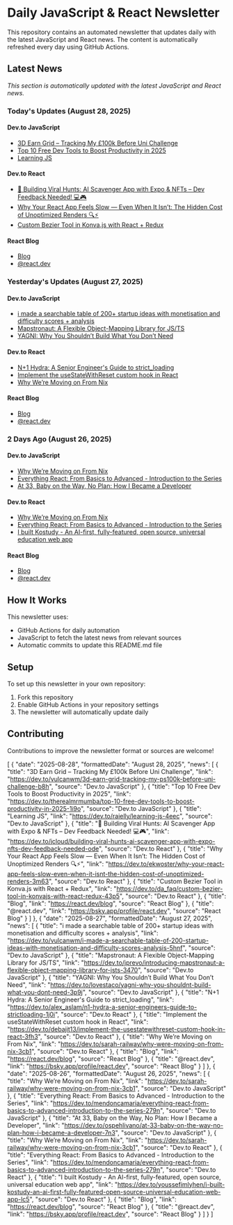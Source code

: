 # Daily JavaScript & React Newsletter

This repository contains an automated newsletter that updates daily with the latest JavaScript and React news. The content is automatically refreshed every day using GitHub Actions.

## Latest News

*This section is automatically updated with the latest JavaScript and React news.*

### Today's Updates (August 28, 2025)

#### Dev.to JavaScript

- [3D Earn Grid – Tracking My £100k Before Uni Challenge](https://dev.to/vulcanwm/3d-earn-grid-tracking-my-ps100k-before-uni-challenge-b8h)
- [Top 10 Free Dev Tools to Boost Productivity in 2025](https://dev.to/therealmrmumba/top-10-free-dev-tools-to-boost-productivity-in-2025-1i9o)
- [Learning JS](https://dev.to/raielly/learning-js-4eec)

#### Dev.to React

- [🚀 Building Viral Hunts: AI Scavenger App with Expo & NFTs – Dev Feedback Needed! 💻🎮](https://dev.to/jcloud/building-viral-hunts-ai-scavenger-app-with-expo-nfts-dev-feedback-needed-ode)
- [Why Your React App Feels Slow — Even When It Isn’t: The Hidden Cost of Unoptimized Renders 🔍⚡️](https://dev.to/ekwoster/why-your-react-app-feels-slow-even-when-it-isnt-the-hidden-cost-of-unoptimized-renders-3m63)
- [Custom Bezier Tool in Konva.js with React + Redux](https://dev.to/da_faq/custom-bezier-tool-in-konvajs-with-react-redux-43p5)

#### React Blog

- [Blog](https://react.dev/blog)
- [@react.dev](https://bsky.app/profile/react.dev)

### Yesterday's Updates (August 27, 2025)

#### Dev.to JavaScript

- [i made a searchable table of 200+ startup ideas with monetisation and difficulty scores + analysis](https://dev.to/vulcanwm/i-made-a-searchable-table-of-200-startup-ideas-with-monetisation-and-difficulty-scores-analysis-5hnf)
- [Mapstronaut: A Flexible Object-Mapping Library for JS/TS](https://dev.to/jprevo/introducing-mapstronaut-a-flexible-object-mapping-library-for-jsts-3470)
- [YAGNI: Why You Shouldn’t Build What You Don’t Need](https://dev.to/lovestaco/yagni-why-you-shouldnt-build-what-you-dont-need-3p9j)

#### Dev.to React

- [N+1 Hydra: A Senior Engineer's Guide to strict_loading](https://dev.to/alex_aslam/n1-hydra-a-senior-engineers-guide-to-strictloading-1j0i)
- [Implement the useStateWithReset custom hook in React](https://dev.to/debajit13/implement-the-usestatewithreset-custom-hook-in-react-3fh3)
- [Why We’re Moving on From Nix](https://dev.to/sarah-railway/why-were-moving-on-from-nix-3cb1)

#### React Blog

- [Blog](https://react.dev/blog)
- [@react.dev](https://bsky.app/profile/react.dev)

### 2 Days Ago (August 26, 2025)

#### Dev.to JavaScript

- [Why We’re Moving on From Nix](https://dev.to/sarah-railway/why-were-moving-on-from-nix-3cb1)
- [Everything React: From Basics to Advanced - Introduction to the Series](https://dev.to/mendoncamaria/everything-react-from-basics-to-advanced-introduction-to-the-series-279n)
- [At 33, Baby on the Way, No Plan: How I Became a Developer](https://dev.to/ospehlivano/at-33-baby-on-the-way-no-plan-how-i-became-a-developer-7n3)

#### Dev.to React

- [Why We’re Moving on From Nix](https://dev.to/sarah-railway/why-were-moving-on-from-nix-3cb1)
- [Everything React: From Basics to Advanced - Introduction to the Series](https://dev.to/mendoncamaria/everything-react-from-basics-to-advanced-introduction-to-the-series-279n)
- [I built Kostudy - An AI-first, fully-featured, open source, universal education web app](https://dev.to/youssefimlyhen/i-built-kostudy-an-ai-first-fully-featured-open-source-universal-education-web-app-lc5)

#### React Blog

- [Blog](https://react.dev/blog)
- [@react.dev](https://bsky.app/profile/react.dev)

## How It Works

This newsletter uses:
- GitHub Actions for daily automation
- JavaScript to fetch the latest news from relevant sources
- Automatic commits to update this README.md file

## Setup

To set up this newsletter in your own repository:

1. Fork this repository
2. Enable GitHub Actions in your repository settings
3. The newsletter will automatically update daily

## Contributing

Contributions to improve the newsletter format or sources are welcome!

<!-- NEWS_DATA_START -->
[
  {
    "date": "2025-08-28",
    "formattedDate": "August 28, 2025",
    "news": [
      {
        "title": "3D Earn Grid – Tracking My £100k Before Uni Challenge",
        "link": "https://dev.to/vulcanwm/3d-earn-grid-tracking-my-ps100k-before-uni-challenge-b8h",
        "source": "Dev.to JavaScript"
      },
      {
        "title": "Top 10 Free Dev Tools to Boost Productivity in 2025",
        "link": "https://dev.to/therealmrmumba/top-10-free-dev-tools-to-boost-productivity-in-2025-1i9o",
        "source": "Dev.to JavaScript"
      },
      {
        "title": "Learning JS",
        "link": "https://dev.to/raielly/learning-js-4eec",
        "source": "Dev.to JavaScript"
      },
      {
        "title": "🚀 Building Viral Hunts: AI Scavenger App with Expo & NFTs – Dev Feedback Needed! 💻🎮",
        "link": "https://dev.to/jcloud/building-viral-hunts-ai-scavenger-app-with-expo-nfts-dev-feedback-needed-ode",
        "source": "Dev.to React"
      },
      {
        "title": "Why Your React App Feels Slow — Even When It Isn’t: The Hidden Cost of Unoptimized Renders 🔍⚡️",
        "link": "https://dev.to/ekwoster/why-your-react-app-feels-slow-even-when-it-isnt-the-hidden-cost-of-unoptimized-renders-3m63",
        "source": "Dev.to React"
      },
      {
        "title": "Custom Bezier Tool in Konva.js with React + Redux",
        "link": "https://dev.to/da_faq/custom-bezier-tool-in-konvajs-with-react-redux-43p5",
        "source": "Dev.to React"
      },
      {
        "title": "Blog",
        "link": "https://react.dev/blog",
        "source": "React Blog"
      },
      {
        "title": "@react.dev",
        "link": "https://bsky.app/profile/react.dev",
        "source": "React Blog"
      }
    ]
  },
  {
    "date": "2025-08-27",
    "formattedDate": "August 27, 2025",
    "news": [
      {
        "title": "i made a searchable table of 200+ startup ideas with monetisation and difficulty scores + analysis",
        "link": "https://dev.to/vulcanwm/i-made-a-searchable-table-of-200-startup-ideas-with-monetisation-and-difficulty-scores-analysis-5hnf",
        "source": "Dev.to JavaScript"
      },
      {
        "title": "Mapstronaut: A Flexible Object-Mapping Library for JS/TS",
        "link": "https://dev.to/jprevo/introducing-mapstronaut-a-flexible-object-mapping-library-for-jsts-3470",
        "source": "Dev.to JavaScript"
      },
      {
        "title": "YAGNI: Why You Shouldn’t Build What You Don’t Need",
        "link": "https://dev.to/lovestaco/yagni-why-you-shouldnt-build-what-you-dont-need-3p9j",
        "source": "Dev.to JavaScript"
      },
      {
        "title": "N+1 Hydra: A Senior Engineer's Guide to strict_loading",
        "link": "https://dev.to/alex_aslam/n1-hydra-a-senior-engineers-guide-to-strictloading-1j0i",
        "source": "Dev.to React"
      },
      {
        "title": "Implement the useStateWithReset custom hook in React",
        "link": "https://dev.to/debajit13/implement-the-usestatewithreset-custom-hook-in-react-3fh3",
        "source": "Dev.to React"
      },
      {
        "title": "Why We’re Moving on From Nix",
        "link": "https://dev.to/sarah-railway/why-were-moving-on-from-nix-3cb1",
        "source": "Dev.to React"
      },
      {
        "title": "Blog",
        "link": "https://react.dev/blog",
        "source": "React Blog"
      },
      {
        "title": "@react.dev",
        "link": "https://bsky.app/profile/react.dev",
        "source": "React Blog"
      }
    ]
  },
  {
    "date": "2025-08-26",
    "formattedDate": "August 26, 2025",
    "news": [
      {
        "title": "Why We’re Moving on From Nix",
        "link": "https://dev.to/sarah-railway/why-were-moving-on-from-nix-3cb1",
        "source": "Dev.to JavaScript"
      },
      {
        "title": "Everything React: From Basics to Advanced - Introduction to the Series",
        "link": "https://dev.to/mendoncamaria/everything-react-from-basics-to-advanced-introduction-to-the-series-279n",
        "source": "Dev.to JavaScript"
      },
      {
        "title": "At 33, Baby on the Way, No Plan: How I Became a Developer",
        "link": "https://dev.to/ospehlivano/at-33-baby-on-the-way-no-plan-how-i-became-a-developer-7n3",
        "source": "Dev.to JavaScript"
      },
      {
        "title": "Why We’re Moving on From Nix",
        "link": "https://dev.to/sarah-railway/why-were-moving-on-from-nix-3cb1",
        "source": "Dev.to React"
      },
      {
        "title": "Everything React: From Basics to Advanced - Introduction to the Series",
        "link": "https://dev.to/mendoncamaria/everything-react-from-basics-to-advanced-introduction-to-the-series-279n",
        "source": "Dev.to React"
      },
      {
        "title": "I built Kostudy - An AI-first, fully-featured, open source, universal education web app",
        "link": "https://dev.to/youssefimlyhen/i-built-kostudy-an-ai-first-fully-featured-open-source-universal-education-web-app-lc5",
        "source": "Dev.to React"
      },
      {
        "title": "Blog",
        "link": "https://react.dev/blog",
        "source": "React Blog"
      },
      {
        "title": "@react.dev",
        "link": "https://bsky.app/profile/react.dev",
        "source": "React Blog"
      }
    ]
  }
]
<!-- NEWS_DATA_END -->
